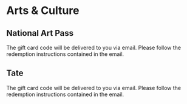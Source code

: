 # Arts & Culture

## National Art Pass

The gift card code will be delivered to you via email. Please follow the redemption instructions contained in the email.

## Tate

The gift card code will be delivered to you via email. Please follow the redemption instructions contained in the email.
